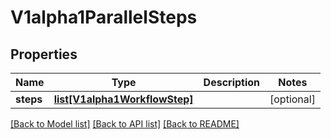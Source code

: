 # V1alpha1ParallelSteps

## Properties
Name | Type | Description | Notes
------------ | ------------- | ------------- | -------------
**steps** | [**list[V1alpha1WorkflowStep]**](V1alpha1WorkflowStep.md) |  | [optional] 

[[Back to Model list]](../README.md#documentation-for-models) [[Back to API list]](../README.md#documentation-for-api-endpoints) [[Back to README]](../README.md)


